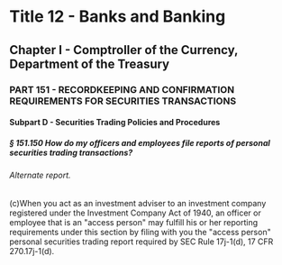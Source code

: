 
# Title 12 - Banks and Banking
## Chapter I - Comptroller of the Currency, Department of the Treasury
### PART 151 - RECORDKEEPING AND CONFIRMATION REQUIREMENTS FOR SECURITIES TRANSACTIONS
#### Subpart D - Securities Trading Policies and Procedures
##### § 151.150 How do my officers and employees file reports of personal securities trading transactions?
###### Alternate report.

(c)When you act as an investment adviser to an investment company registered under the Investment Company Act of 1940, an officer or employee that is an "access person" may fulfill his or her reporting requirements under this section by filing with you the "access person" personal securities trading report required by SEC Rule 17j-1(d), 17 CFR 270.17j-1(d).
